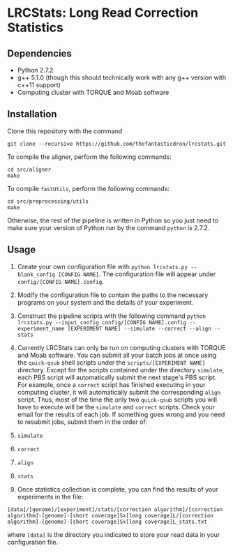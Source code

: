 # LRCStats: Long Read Correction Statistics #

## Dependencies ##
* Python 2.7.2
* g++ 5.1.0 (though this should technically work with any g++ version with c++11 support)
* Computing cluster with TORQUE and Moab software

## Installation ##
Clone this repository with the command 
```
git clone --recursive https://github.com/thefantasticdron/lrcstats.git
```

To compile the aligner, perform the following commands:
```
cd src/aligner
make
```

To compile `fastUtils`, perform the following commands:
```
cd src/preprocessing/utils
make
```

Otherwise, the rest of the pipeline is written in Python so you just need to make sure your version of Python run by the command `python` is 2.7.2.

## Usage ##
1. Create your own configuration file with `python lrcstats.py --blank_config [CONFIG NAME]`. The configuration file will appear under `config/[CONFIG NAME].config`.
2. Modify the configuration file to contain the paths to the necessary programs on your system and the details of your experiment.
3. Construct the pipeline scripts with the following command
`
python lrcstats.py --input_config config/[CONFIG NAME].config --experiment_name [EXPERIMENT NAME] --simulate --correct --align --stats
`
4. Currently LRCStats can only be run on computing clusters with TORQUE and Moab software. You can submit all your batch jobs at once using the `quick-qsub` shell scripts under the `scripts/[EXPERIMENT NAME]` directory. Except for the scripts contained under the directory `simulate`, each PBS script will automatically submit the next stage's PBS script. For example, once a `correct` script has finished executing in your computing cluster, it will automatically submit the corresponding `align` script. Thus, most of the time the only two `quick-qsub` scripts you will have to execute will be the `simulate` and `correct` scripts. Check your email for the results of each job. If something goes wrong and you need to resubmit jobs, submit them in the order of: 
  1. `simulate`
  2. `correct`
  3. `align`
  4. `stats`

5. Once statistics collection is complete, you can find the results of your experiments in the file:
```
[data]/[genome]/[experiment]/stats/[correction algorithm]/[correction algorithm]-[genome]-[short coverage]Sx[long coverage]L/[correction algorithm]-[genome]-[short coverage]Sx[long coverage]L_stats.txt
```
where `[data]` is the directory you indicated to store your read data in your configuration file.

